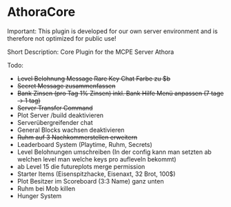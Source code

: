 # AthoraCore
Important: This plugin is developed for our own server environment and is therefore not optimized for public use!

Short Description: Core Plugin for the MCPE Server Athora

Todo:
- ~~Level Belohnung Message Rare Key Chat Farbe zu $b~~
- ~~Secret Message zusammenfassen~~
- ~~Bank Zinsen (pro Tag 1% Zinsen) inkl. Bank Hilfe Menü anpassen (7 tage -> 1 tag)~~
- ~~Server Transfer Command~~
- Plot Server /build deaktivieren
- Serverübergreifender chat
- General Blocks wachsen deaktivieren
- ~~Ruhm auf 3 Nachkommerstellen erweitern~~
- Leaderboard System (Playtime, Ruhm, Secrets)
- Level Belohnungen umschreiben (In der config kann man setzten ab welchen level man welche keys pro aufleveln bekommt)
- ab Level 15 die futureplots merge permission
- Starter Items (Eisenspitzhacke, Eisenaxt, 32 Brot, 100$)
- Plot Besitzer im Scoreboard (3:3 Name) ganz unten
- Ruhm bei Mob killen
- Hunger System